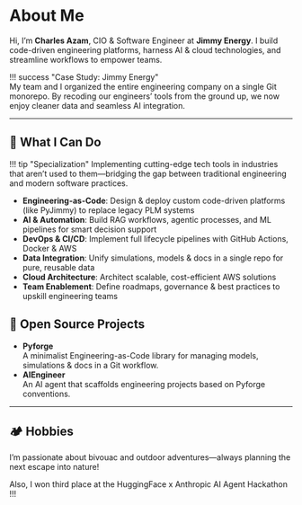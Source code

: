 # About Me

Hi, I’m **Charles Azam**, CIO & Software Engineer at **Jimmy Energy**. I build code-driven engineering platforms, harness AI & cloud technologies, and streamline workflows to empower teams. 


!!! success "Case Study: Jimmy Energy"  
    My team and I organized the entire engineering company on a single Git monorepo. By recoding our engineers’ tools from the ground up, we now enjoy cleaner data and seamless AI integration.

---


## 💼 What I Can Do

!!! tip "Specialization"
    Implementing cutting-edge tech tools in industries that aren’t used to them—bridging the gap between traditional engineering and modern software practices.

- **Engineering-as-Code**: Design & deploy custom code-driven platforms (like PyJimmy) to replace legacy PLM systems  
- **AI & Automation**: Build RAG workflows, agentic processes, and ML pipelines for smart decision support  
- **DevOps & CI/CD**: Implement full lifecycle pipelines with GitHub Actions, Docker & AWS  
- **Data Integration**: Unify simulations, models & docs in a single repo for pure, reusable data  
- **Cloud Architecture**: Architect scalable, cost-efficient AWS solutions  
- **Team Enablement**: Define roadmaps, governance & best practices to upskill engineering teams  


## 🔧 Open Source Projects

- **Pyforge**  
  A minimalist Engineering-as-Code library for managing models, simulations & docs in a Git workflow.
- **AIEngineer**  
  An AI agent that scaffolds engineering projects based on Pyforge conventions.

---

## 🏕️ Hobbies

I’m passionate about bivouac and outdoor adventures—always planning the next escape into nature!

Also, I won third place at the HuggingFace x Anthropic AI Agent Hackathon !!!